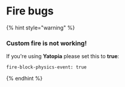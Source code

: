 # Fire bugs

{% hint style="warning" %}
### Custom fire is not working!

If you're using **Yatopia** please set this to **true**:

```text
fire-block-physics-event: true
```
{% endhint %}



